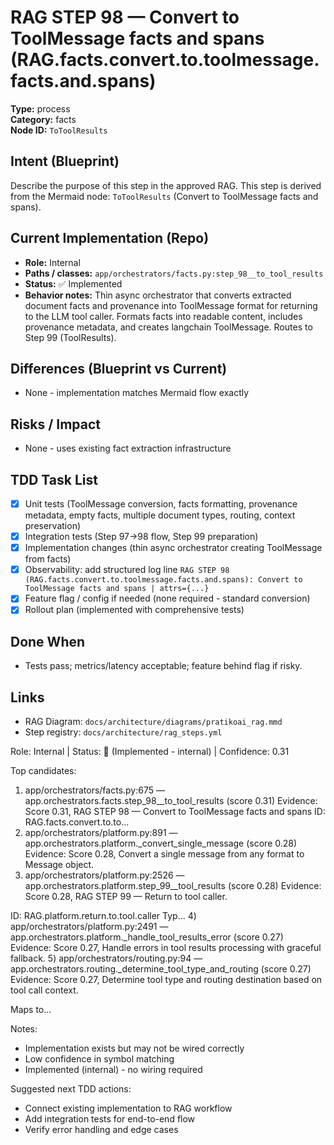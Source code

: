 # RAG STEP 98 — Convert to ToolMessage facts and spans (RAG.facts.convert.to.toolmessage.facts.and.spans)

**Type:** process  
**Category:** facts  
**Node ID:** `ToToolResults`

## Intent (Blueprint)
Describe the purpose of this step in the approved RAG. This step is derived from the Mermaid node: `ToToolResults` (Convert to ToolMessage facts and spans).

## Current Implementation (Repo)
- **Role:** Internal
- **Paths / classes:** `app/orchestrators/facts.py:step_98__to_tool_results`
- **Status:** ✅ Implemented
- **Behavior notes:** Thin async orchestrator that converts extracted document facts and provenance into ToolMessage format for returning to the LLM tool caller. Formats facts into readable content, includes provenance metadata, and creates langchain ToolMessage. Routes to Step 99 (ToolResults).

## Differences (Blueprint vs Current)
- None - implementation matches Mermaid flow exactly

## Risks / Impact
- None - uses existing fact extraction infrastructure

## TDD Task List
- [x] Unit tests (ToolMessage conversion, facts formatting, provenance metadata, empty facts, multiple document types, routing, context preservation)
- [x] Integration tests (Step 97→98 flow, Step 99 preparation)
- [x] Implementation changes (thin async orchestrator creating ToolMessage from facts)
- [x] Observability: add structured log line
  `RAG STEP 98 (RAG.facts.convert.to.toolmessage.facts.and.spans): Convert to ToolMessage facts and spans | attrs={...}`
- [x] Feature flag / config if needed (none required - standard conversion)
- [x] Rollout plan (implemented with comprehensive tests)

## Done When
- Tests pass; metrics/latency acceptable; feature behind flag if risky.

## Links
- RAG Diagram: `docs/architecture/diagrams/pratikoai_rag.mmd`
- Step registry: `docs/architecture/rag_steps.yml`


<!-- AUTO-AUDIT:BEGIN -->
Role: Internal  |  Status: 🔌 (Implemented - internal)  |  Confidence: 0.31

Top candidates:
1) app/orchestrators/facts.py:675 — app.orchestrators.facts.step_98__to_tool_results (score 0.31)
   Evidence: Score 0.31, RAG STEP 98 — Convert to ToolMessage facts and spans
ID: RAG.facts.convert.to.to...
2) app/orchestrators/platform.py:891 — app.orchestrators.platform._convert_single_message (score 0.28)
   Evidence: Score 0.28, Convert a single message from any format to Message object.
3) app/orchestrators/platform.py:2526 — app.orchestrators.platform.step_99__tool_results (score 0.28)
   Evidence: Score 0.28, RAG STEP 99 — Return to tool caller.

ID: RAG.platform.return.to.tool.caller
Typ...
4) app/orchestrators/platform.py:2491 — app.orchestrators.platform._handle_tool_results_error (score 0.27)
   Evidence: Score 0.27, Handle errors in tool results processing with graceful fallback.
5) app/orchestrators/routing.py:94 — app.orchestrators.routing._determine_tool_type_and_routing (score 0.27)
   Evidence: Score 0.27, Determine tool type and routing destination based on tool call context.

Maps to...

Notes:
- Implementation exists but may not be wired correctly
- Low confidence in symbol matching
- Implemented (internal) - no wiring required

Suggested next TDD actions:
- Connect existing implementation to RAG workflow
- Add integration tests for end-to-end flow
- Verify error handling and edge cases
<!-- AUTO-AUDIT:END -->